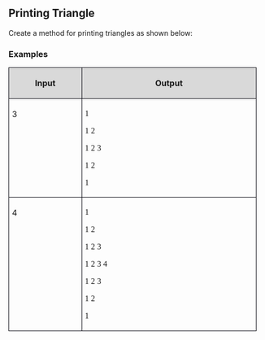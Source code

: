 <H2 LANG="bg-BG" CLASS="western"><SPAN LANG="en-US">Printing
	Triangle</SPAN></H2>
<P STYLE="margin-top: 0.06in">Create a method for printing triangles
as shown below:</P>
<H3 CLASS="western">Examples</H3>
<TABLE WIDTH=480 CELLPADDING=4 CELLSPACING=0>
	<COL WIDTH=131>
	<COL WIDTH=331>
	<TR VALIGN=TOP>
		<TD WIDTH=131 BGCOLOR="#d9d9d9" STYLE="border: 1px solid #00000a; padding-top: 0.04in; padding-bottom: 0.04in; padding-left: 0.06in; padding-right: 0.06in">
			<P ALIGN=CENTER><B>Input</B></P>
		</TD>
		<TD WIDTH=331 BGCOLOR="#d9d9d9" STYLE="border: 1px solid #00000a; padding-top: 0.04in; padding-bottom: 0.04in; padding-left: 0.06in; padding-right: 0.06in">
			<P ALIGN=CENTER><B>Output</B></P>
		</TD>
	</TR>
	<TR VALIGN=TOP>
		<TD WIDTH=131 STYLE="border: 1px solid #00000a; padding-top: 0.04in; padding-bottom: 0.04in; padding-left: 0.06in; padding-right: 0.06in">
			<P>3</P>
		</TD>
		<TD WIDTH=331 STYLE="border: 1px solid #00000a; padding-top: 0.04in; padding-bottom: 0.04in; padding-left: 0.06in; padding-right: 0.06in">
			<P STYLE="margin-bottom: 0in"><FONT FACE="Consolas, serif">1</FONT></P>
			<P STYLE="margin-bottom: 0in"><FONT FACE="Consolas, serif">1 2</FONT></P>
			<P STYLE="margin-bottom: 0in"><FONT FACE="Consolas, serif">1 2 3</FONT></P>
			<P STYLE="margin-bottom: 0in"><FONT FACE="Consolas, serif">1 2</FONT></P>
			<P><FONT FACE="Consolas, serif">1</FONT></P>
		</TD>
	</TR>
	<TR VALIGN=TOP>
		<TD WIDTH=131 STYLE="border: 1px solid #00000a; padding-top: 0.04in; padding-bottom: 0.04in; padding-left: 0.06in; padding-right: 0.06in">
			<P><SPAN LANG="en-GB">4</SPAN></P>
		</TD>
		<TD WIDTH=331 STYLE="border: 1px solid #00000a; padding-top: 0.04in; padding-bottom: 0.04in; padding-left: 0.06in; padding-right: 0.06in">
			<P STYLE="margin-bottom: 0in"><FONT FACE="Consolas, serif"><SPAN LANG="en-GB">1</SPAN></FONT></P>
			<P STYLE="margin-bottom: 0in"><FONT FACE="Consolas, serif"><SPAN LANG="en-GB">1
			2</SPAN></FONT></P>
			<P STYLE="margin-bottom: 0in"><FONT FACE="Consolas, serif"><SPAN LANG="en-GB">1
			2 3 </SPAN></FONT>
			</P>
			<P STYLE="margin-bottom: 0in"><FONT FACE="Consolas, serif"><SPAN LANG="en-GB">1
			2 3 4</SPAN></FONT></P>
			<P STYLE="margin-bottom: 0in"><FONT FACE="Consolas, serif"><SPAN LANG="en-GB">1
			2 3</SPAN></FONT></P>
			<P STYLE="margin-bottom: 0in"><FONT FACE="Consolas, serif"><SPAN LANG="en-GB">1
			2</SPAN></FONT></P>
			<P><FONT FACE="Consolas, serif"><SPAN LANG="en-GB">1</SPAN></FONT></P>
		</TD>
	</TR>
</TABLE>